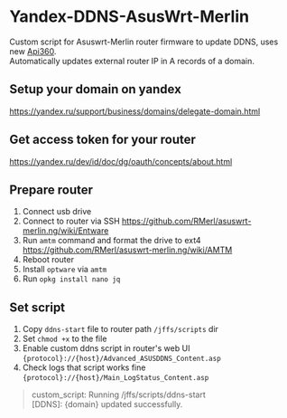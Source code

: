 # Yandex-DDNS-AsusWrt-Merlin
Custom script for Asuswrt-Merlin router firmware to update DDNS, uses new [Api360](https://yandex.ru/dev/api360/).\
Automatically updates external router IP in A records of a domain. 

## Setup your domain on yandex
https://yandex.ru/support/business/domains/delegate-domain.html

## Get access token for your router
https://yandex.ru/dev/id/doc/dg/oauth/concepts/about.html

## Prepare router
1. Connect usb drive
1. Connect to router via SSH https://github.com/RMerl/asuswrt-merlin.ng/wiki/Entware
1. Run `amtm` command and format the drive to ext4 https://github.com/RMerl/asuswrt-merlin.ng/wiki/AMTM
1. Reboot router
1. Install `optware` via `amtm`
1. Run `opkg install nano jq`

## Set script
1. Copy `ddns-start` file to router path `/jffs/scripts` dir
1. Set `chmod +x` to the file
1. Enable custom ddns script in router's web UI `{protocol}://{host}/Advanced_ASUSDDNS_Content.asp`
1. Check logs that script works fine `{protocol}://{host}/Main_LogStatus_Content.asp`
  > custom_script: Running /jffs/scripts/ddns-start\
  > [DDNS]: {domain} updated successfully.
